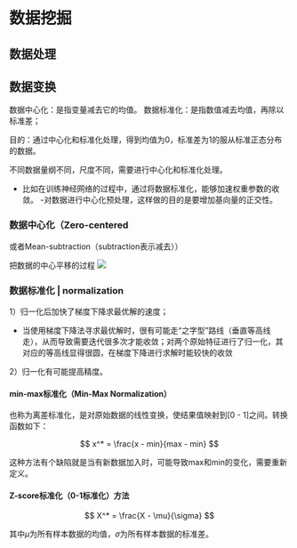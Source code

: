# 数据挖掘


## 数据处理

## 数据变换

数据中心化：是指变量减去它的均值。
数据标准化：是指数值减去均值，再除以标准差；

目的：通过中心化和标准化处理，得到均值为0，标准差为1的服从标准正态分布的数据。

不同数据量纲不同，尺度不同，需要进行中心化和标准化处理。



-  比如在训练神经网络的过程中，通过将数据标准化，能够加速权重参数的收敛。
-对数据进行中心化预处理，这样做的目的是要增加基向量的正交性。



### 数据中心化（Zero-centered

或者Mean-subtraction（subtraction表示减去））

把数据的中心平移的过程
![](https://philfan-pic.oss-cn-beijing.aliyuncs.com/web_pic/Math__Statistic__assets__12-data_mining.assets__20241105101120.webp)


### 数据标准化 | normalization

1）归一化后加快了梯度下降求最优解的速度；
- 当使用梯度下降法寻求最优解时，很有可能走“之字型”路线（垂直等高线走），从而导致需要迭代很多次才能收敛；对两个原始特征进行了归一化，其对应的等高线显得很圆，在梯度下降进行求解时能较快的收敛

2）归一化有可能提高精度。


#### min-max标准化（Min-Max Normalization）

也称为离差标准化，是对原始数据的线性变换，使结果值映射到[0 - 1]之间。转换函数如下：

$$ 
x^* = \frac{x - min}{max - min} 
$$

这种方法有个缺陷就是当有新数据加入时，可能导致max和min的变化，需要重新定义。

#### Z-score标准化（0-1标准化）方法

$$
X^* = \frac{X - \mu}{\sigma}
$$

其中$\mu$为所有样本数据的均值，$\sigma$为所有样本数据的标准差。
